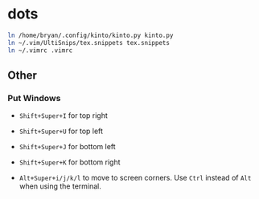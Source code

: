 # dots

```bash
ln /home/bryan/.config/kinto/kinto.py kinto.py
ln ~/.vim/UltiSnips/tex.snippets tex.snippets
ln ~/.vimrc .vimrc
```

## Other

### Put Windows

- `Shift+Super+I` for top right
- `Shift+Super+U` for top left
- `Shift+Super+J` for bottom left
- `Shift+Super+K` for bottom right

- `Alt+Super+i/j/k/l` to move to screen corners. Use `Ctrl` instead of `Alt` when using the terminal.
